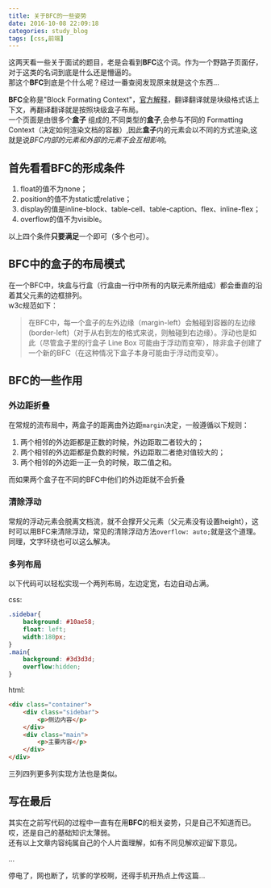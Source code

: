 ```yaml
---
title: 关于BFC的一些姿势
date: 2016-10-08 22:09:18
categories: study_blog
tags: [css,前端]
---
```

这两天看一些关于面试的题目，老是会看到**BFC**这个词。作为一个野路子页面仔，对于这类的名词到底是什么还是懵逼的。  
那这个**BFC**到底是个什么呢？经过一番查阅发现原来就是这个东西...

<!-- more -->

**BFC**全称是"Block Formating Context"，[官方解释](https://www.w3.org/TR/CSS21/visuren.html#block-formatting)，翻译翻译就是块级格式话上下文，再翻译翻译就是按照块级盒子布局。  
一个页面是由很多个**盒子** 组成的,不同类型的**盒子**,会参与不同的 Formatting Context（决定如何渲染文档的容器）,因此**盒子**内的元素会以不同的方式渲染,这就是说*BFC内部的元素和外部的元素不会互相影响*。


## 首先看看BFC的形成条件

1. float的值不为none；
2. position的值不为static或relative；
3. display的值是inline-block、table-cell、table-caption、flex、inline-flex；
4. overflow的值不为visible。

以上四个条件**只要满足**一个即可（多个也可）。

## BFC中的盒子的布局模式

在一个BFC中，块盒与行盒（行盒由一行中所有的内联元素所组成）都会垂直的沿着其父元素的边框排列。  
w3c规范如下：
> 在BFC中，每一个盒子的左外边缘（margin-left）会触碰到容器的左边缘(border-left)（对于从右到左的格式来说，则触碰到右边缘）。浮动也是如此（尽管盒子里的行盒子 Line Box 可能由于浮动而变窄），除非盒子创建了一个新的BFC（在这种情况下盒子本身可能由于浮动而变窄）。


## BFC的一些作用

### 外边距折叠
在常规的流布局中，两盒子的距离由外边距`margin`决定，一般遵循以下规则：
1. 两个相邻的外边距都是正数的时候，外边距取二者较大的；
2. 两个相邻的外边距都是负数的时候，外边距取二者绝对值较大的；
3. 两个相邻的外边距一正一负的时候，取二值之和。

而如果两个盒子在不同的BFC中他们的外边距就不会折叠

### 清除浮动
常规的浮动元素会脱离文档流，就不会撑开父元素（父元素没有设置height），这时可以用BFC来清除浮动，常见的清除浮动方法`overflow: auto;`就是这个道理。  
同理，文字环绕也可以这么解决。

### 多列布局
以下代码可以轻松实现一个两列布局，左边定宽，右边自动占满。

css:
```css
.sidebar{
	background: #10ae58;
	float: left;
	width:180px;
}
.main{
	background: #3d3d3d;
	overflow:hidden;
}
```
html:
```html
<div class="container">
	<div class="sidebar">
		<p>侧边内容</p>
	</div>
	<div class="main">
		<p>主要内容</p>
	</div>
</div>
```

三列四列更多列实现方法也是类似。

## 写在最后
其实在之前写代码的过程中一直有在用**BFC**的相关姿势，只是自己不知道而已。  
哎，还是自己的基础知识太薄弱。  
还有以上文章内容纯属自己的个人片面理解，如有不同见解欢迎留下意见。

...

停电了，网也断了，坑爹的学校啊，还得手机开热点上传这篇...



